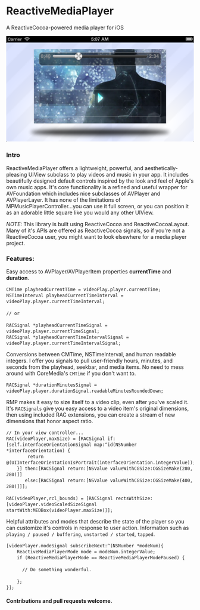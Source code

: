 ReactiveMediaPlayer
===================

A ReactiveCocoa-powered media player for iOS

![ScreenShot](/Screenshots/screenshot1.png)

### Intro

ReactiveMediaPlayer offers a lightweight, powerful, and aesthetically-pleasing UIView subclass to play videos and music in your app. It includes beautifully designed default controls inspired by the look and feel of Apple's own music apps. It's core functionality is a refined and useful wrapper for AVFoundation which includes nice subclasses of AVPlayer and AVPlayerLayer. It has none of the limitations of MPMusicPlayerController...you can use it full screen, or you can position it as an adorable little square like you would any other UIView.

*NOTE:* This library is built using ReactiveCocoa and ReactiveCocoaLayout. Many of it's APIs are offered as ReactiveCocoa signals, so if you're not a ReactiveCocoa user, you might want to look elsewhere for a media player project. 

### Features:

Easy access to AVPlayer/AVPlayerItem properties **currentTime** and **duration**.

```
CMTime playheadCurrentTime = videoPlay.player.currentTime;
NSTimeInterval playheadCurrentTimeInterval = videoPlay.player.currentTimeInterval;

// or

RACSignal *playheadCurrentTimeSignal = videoPlay.player.currentTimeSignal;
RACSignal *playheadCurrentTimeIntervalSignal = videoPlay.player.currentTimeIntervalSignal;
```
Conversions between CMTime, NSTimeInterval, and human readable integers. I offer you signals to pull user-friendly hours, minutes, and seconds from the playhead, seekbar, and media items. No need to mess around with CoreMedia's `CMTime` if you don't want to.


```
RACSignal *durationMinutesSignal = videoPlay.player.durationSignal.readableMinutesRoundedDown;
```


RMP makes it easy to size itself to a video clip, even after you've scaled it. It's `RACSignals` give you easy access to a video item's original dimensions, then using included RAC extensions, you can create a stream of new dimensions that honor aspect ratio.

```
// In your view controller...
RAC(videoPlayer,maxSize) = [RACSignal if:[self.interfaceOrientationSignal map:^id(NSNumber *interfaceOrientation) {
        return @(UIInterfaceOrientationIsPortrait(interfaceOrientation.integerValue));
    }] then:[RACSignal return:[NSValue valueWithCGSize:CGSizeMake(280, 280)]]
       else:[RACSignal return:[NSValue valueWithCGSize:CGSizeMake(400, 280)]]];

RAC(videoPlayer,rcl_bounds) = [RACSignal rectsWithSize:[videoPlayer.videoScaledSizeSignal startWith:MEDBox(videoPlayer.maxSize)]];
```

Helpful attributes and modes that describe the state of the player so you can customize it's controls in response to user action. Information such as `playing / paused / buffering`, `unstarted / started`, `tapped`.

```
[videoPlayer.modeSignal subscribeNext:^(NSNumber *modeNum){
	ReactiveMediaPlayerMode mode = modeNum.integerValue;
	if (ReactiveMediaPlayerMode == ReactiveMediaPlayerModePaused) {
       
      // Do something wonderful.

    };
}];
```
#### Contributions and pull requests welcome.